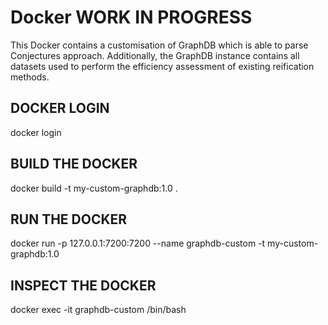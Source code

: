 # Docker WORK IN PROGRESS
This Docker contains a customisation of GraphDB which is able to parse Conjectures approach. Additionally, the GraphDB instance contains all datasets used to perform the efficiency assessment of existing reification methods.   

## DOCKER LOGIN
docker login

## BUILD THE DOCKER
docker build -t my-custom-graphdb:1.0 .

## RUN THE DOCKER 
docker run -p 127.0.0.1:7200:7200 --name graphdb-custom -t my-custom-graphdb:1.0

## INSPECT THE DOCKER
docker exec -it graphdb-custom /bin/bash
